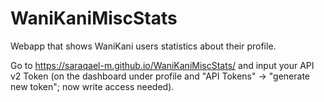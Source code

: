 # WaniKaniMiscStats
Webapp that shows WaniKani users statistics about their profile.

Go to https://saraqael-m.github.io/WaniKaniMiscStats/ and input your API v2 Token (on the dashboard under profile and "API Tokens" -> "generate new token"; now write access needed).
